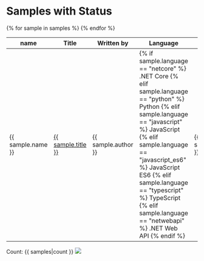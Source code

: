 # Samples with Status



<table id="samplestable" >
    <thead>
        <tr>
            <th>name</th>
            <th>Title</th>
            <th>Written by</th>
            <th>Language</th>
            <th>Modified</th>
            <th>Preview</th>
        </tr>
    </thead>
<tbody>
    {% for sample in samples %}
    <tr>
        <td>{{ sample.name }}</td>
        <td><a href="{{ sample.url }}" target="_blank" title="{{sample.summary}}">{{ sample.title }}</a></td>
        <td>{{ sample.author }}</td>
<td>
        {% if sample.language == "netcore" %}
            .NET Core
        {% elif sample.language == "python" %}
            Python
        {% elif sample.language == "javascript" %}
            JavaScript
        {% elif sample.language == "javascript_es6" %}
            JavaScript ES6
        {% elif sample.language == "typescript" %}
            TypeScript
        {% elif sample.language == "netwebapi" %}
            .NET Web API
{% endif %}
        </td>
        <td>{{ sample.modifiedtext }}</td>
        <td><picture>
          <img src="../../img/thumbnails/{{ sample.name }}.png" width="302" alt="{{sample.name}}" data-fullsize="{{sample.thumbnail}}" data-orig="../../img/thumbnails/{{ sample.name }}.png"/>
        </picture></td>
    </tr>
    {% endfor %}
    </tbody>
</table>
Count: {{ samples|count }}
<img src="https://telemetry.sharepointpnp.com/teams-dev-samples/docs/samples/allstatus" />
